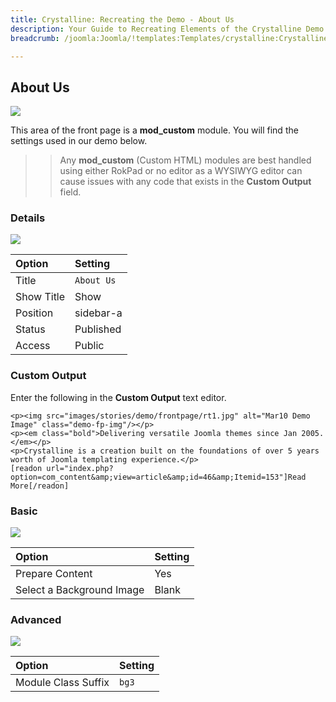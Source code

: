 ```yaml
---
title: Crystalline: Recreating the Demo - About Us
description: Your Guide to Recreating Elements of the Crystalline Demo for Joomla
breadcrumb: /joomla:Joomla/!templates:Templates/crystalline:Crystalline

---
```


About Us
-----

![][demo]

This area of the front page is a **mod_custom** module. You will find the settings used in our demo below.

>> Any **mod_custom** (Custom HTML) modules are best handled using either RokPad or no editor as a WYSIWYG editor can cause issues with any code that exists in the **Custom Output** field.

### Details

![][demo2]

| Option     | Setting          |
| :--------- | :--------------- |
| Title      | `About Us`       |
| Show Title | Show             |
| Position   | sidebar-a        |
| Status     | Published        |
| Access     | Public           |

### Custom Output

Enter the following in the **Custom Output** text editor.

~~~
<p><img src="images/stories/demo/frontpage/rt1.jpg" alt="Mar10 Demo Image" class="demo-fp-img"/></p>
<p><em class="bold">Delivering versatile Joomla themes since Jan 2005.</em></p>
<p>Crystalline is a creation built on the foundations of over 5 years worth of Joomla templating experience.</p>
[readon url="index.php?option=com_content&amp;view=article&amp;id=46&amp;Itemid=153"]Read More[/readon]
~~~

### Basic

![][demo3]

| Option                    | Setting     |
| :----------               | :---------- |
| Prepare Content           | Yes         |
| Select a Background Image | Blank       |

### Advanced

![][demo4]

| Option              | Setting     |
| :----------         | :---------- |
| Module Class Suffix | `bg3`       |

[demo]: assets/demo_6.jpeg
[demo2]: assets/demo_6a.jpeg
[demo3]: assets/demo_6b.jpeg
[demo4]: assets/demo_6c.jpeg
